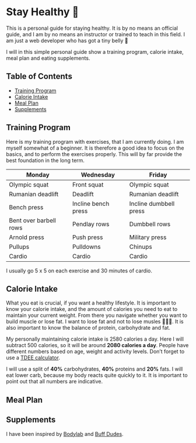 # Stay Healthy 🍎

This is a personal guide for staying healthy. It is by no means an official guide, and I am by no means an instructor or trained to teach in this field. I am just a web developer who has got a tiny belly 🐷

I will in this simple personal guide show a training program, calorie intake, meal plan and eating supplements.

## Table of Contents

* [Training Program](#training-program)
* [Calorie Intake](#calorie-intake)
* [Meal Plan](#meal-plan)
* [Supplements](#supplements)

## Training Program

Here is my training program with exercises, that I am currently doing. I am myself somewhat of a beginner. It is therefore a good idea to focus on the basics, and to perform the exercises properly. This will by far provide the best foundation in the long term.

| Monday                 | Wednesday           | Friday                 |
|------------------------|---------------------|------------------------|
| Olympic squat          | Front squat         | Olympic squat          |
| Rumanian deadlift      | Deadlift            | Rumanian deadlift      |
| Bench press            | Incline bench press | Incline dumbbell press |
| Bent over barbell rows | Pendlay rows        | Dumbbell rows          |
| Arnold press           | Push press          | Military press         |
| Pullups                | Pulldowns           | Chinups                |
| Cardio                 | Cardio              | Cardio                 |

I usually go 5 x 5 on each exercise and 30 minutes of cardio.

## Calorie Intake

What you eat is crucial, if you want a healthy lifestyle. It is important to know your calorie intake, and the amount of calories you need to eat to maintain your current weight. From there you navigate whether you want to build muscle or lose fat. I want to lose fat and not to lose musles 💪🏻🐷. It is also important to know the balance of protein, carbohydrate and fat. 

My personally maintaining calorie intake is 2580 calories a day. Here I will subtract 500 calories, so it will be around **2080 calories a day**. People have different numbers based on age, weight and activity levels. Don’t forget to use a [TDEE calculator][tdee].

I will use a split of **40%** carbohydrates, **40%** proteins and **20%** fats. I will eat lower carb, because my body reacts quite quickly to it. It is important to point out that all numbers are indicative.

## Meal Plan

## Supplements

I have been inspired by [Bodylab][bodylab] and [Buff Dudes][buffdudes].

 [bodylab]: https://www.bodylab.dk/
 [buffdudes]: https://www.buffdudes.us/	
 [tdee]: https://tdeecalculator.net/	
